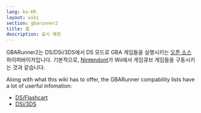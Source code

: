 ```yaml
---
lang: ko-KR
layout: wiki
section: gbarunner2
title: 홈
description: 출시 예정
---
```


GBARunner2는 DS/DSi/3DS에서 DS 모드로 GBA 게임들을 실행시키는 [오픈 소스](https://github.com/Gericom/GBARunner2) 하이퍼바이저입니다. 기본적으로, [Nintendont](https://github.com/FIX94/Nintendont)가 Wii에서 게임큐브 게임들을 구동시키는 것과 같습니다.

Along with what this wiki has to offer, the GBARunner compability lists have a lot of userful infomation:
- [DS/Flashcart](https://wiki.gbatemp.net/wiki/GBARunner2)
- [DSi/3DS](https://wiki.gbatemp.net/wiki/GBARunner2/DSi_3DS_Compatibility_List)
